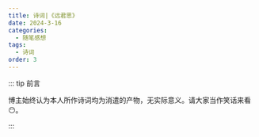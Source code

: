 ```yaml
---
title: 诗词|《远君思》
date: 2024-3-16
categories: 
  - 随笔感想
tags: 
  - 诗词
order: 3
---
```


::: tip 前言

 博主始终认为本人所作诗词均为消遣的产物，无实际意义。请大家当作笑话来看😶。

:::

<Poem t="《远君思》" :p="['雁书寄云夕阳楼，幽叶乘风远影舟','雨点弦歌系相思，夜饮浓酒聆忧愁','人间暮景暂且否，行云晚光倾水流','一览山川敛月色，半江星辰皆入眸']"/>



